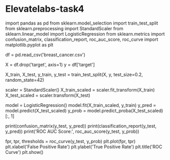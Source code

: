 # Elevatelabs-task4
import pandas as pd
from sklearn.model_selection import train_test_split
from sklearn.preprocessing import StandardScaler
from sklearn.linear_model import LogisticRegression
from sklearn.metrics import confusion_matrix, classification_report, roc_auc_score, roc_curve
import matplotlib.pyplot as plt

df = pd.read_csv('breast_cancer.csv')

X = df.drop('target', axis=1)
y = df['target']

X_train, X_test, y_train, y_test = train_test_split(X, y, test_size=0.2, random_state=42)

scaler = StandardScaler()
X_train_scaled = scaler.fit_transform(X_train)
X_test_scaled = scaler.transform(X_test)

model = LogisticRegression()
model.fit(X_train_scaled, y_train)
y_pred = model.predict(X_test_scaled)
y_prob = model.predict_proba(X_test_scaled)[:, 1]

print(confusion_matrix(y_test, y_pred))
print(classification_report(y_test, y_pred))
print('ROC AUC Score:', roc_auc_score(y_test, y_prob))

fpr, tpr, thresholds = roc_curve(y_test, y_prob)
plt.plot(fpr, tpr)
plt.xlabel('False Positive Rate')
plt.ylabel('True Positive Rate')
plt.title('ROC Curve')
plt.show()
